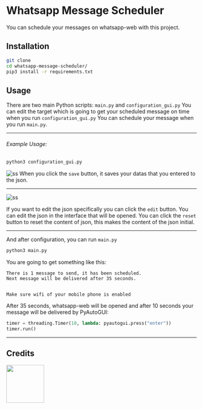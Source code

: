 # Whatsapp Message Scheduler

You can schedule your messages on whatsapp-web with this project.

## Installation

```bash
git clone
cd whatsapp-message-scheduler/
pip3 install -r requirements.txt
```

## Usage

There are two main Python scripts: `main.py` and `configuration_gui.py`
You can edit the target which is going to get your scheduled message on time when you run `configuration_gui.py`
You can schedule your message when you run `main.py`.

---

###### Example Usage:

```bash
python3 configuration_gui.py
```

![ss](https://user-images.githubusercontent.com/81323808/131787084-3c7b772b-98fb-44da-86fc-d3fe367937dc.png)
When you click the `save` button, it saves your datas that you entered to the json.

---

![ss](https://user-images.githubusercontent.com/81323808/131787089-e182bf2c-36b0-40a6-b558-77bb555495d9.png)

If you want to edit the json specifically you can click the `edit` button. You can edit the json in the interface that will be opened. You can click the `reset` button to reset the content of json, this makes the content of the json initial.

---

And after configuration, you can run `main.py`

```bash
python3 main.py
```

You are going to get something like this:

```
There is 1 message to send, it has been scheduled.
Next message will be delivered after 35 seconds.


Make sure wifi of your mobile phone is enabled
```

After 35 seconds, whatsapp-web will be opened and after 10 seconds your message will be delivered by PyAutoGUI:

```python
timer = threading.Timer(10, lambda: pyautogui.press("enter"))
timer.run()
```

---

## Credits

<img src="https://avatars.githubusercontent.com/u/81323808?v=4" width="100px"></img>
